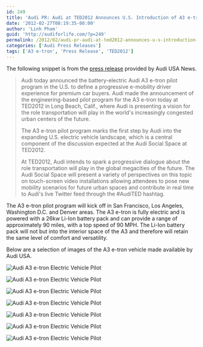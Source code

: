```yaml
---
id: 249
title: 'Audi PR: Audi at TED2012 Announces U.S. Introduction of A3 e-tron Electric Vehicle Pilot Program'
date: '2012-02-27T08:19:35-08:00'
author: 'Linh Pham'
guid: 'http://audiforlife.com/?p=249'
permalink: /2012/02/audi-pr-audi-at-ted2012-announces-u-s-introduction-of-a3-e-tron-electric-vehicle-pilot-program/
categories: ['Audi Press Releases']
tags: ['A3 e-tron', 'Press Release', 'TED2012']
---
```


The following snippet is from the [press release](http://audiusanews.com/pressrelease/2791/1/audi-ted2012-announces-u.s-introduction-a3-e-tron) provided by Audi USA News.

> Audi today announced the battery-electric Audi A3 e-tron pilot program in the U.S. to define a progressive e-mobility driver experience for premium car buyers. Audi made the announcement of the engineering-based pilot program for the A3 e-tron today at TED2012 in Long Beach, Calif., where Audi is presenting a vision for the role transportation will play in the world's increasingly congested urban centers of the future.
>
> The A3 e-tron pilot program marks the first step by Audi into the expanding U.S. electric vehicle landscape, which is a central component of the discussion expected at the Audi Social Space at TED2012.
>
> At TED2012, Audi intends to spark a progressive dialogue about the role transportation will play in the global megacities of the future. The Audi Social Space will present a variety of perspectives on this topic on touch-screen video installations allowing attendees to pose new mobility scenarios for future urban spaces and contribute in real time to Audi's live Twitter feed through the #AudiTED hashtag.

The A3 e-tron pilot program will kick off in San Francisco, Los Angeles, Washington D.C. and Denver areas. The A3 e-tron is fully electric and is powered with a 26kw Li-Ion battery pack and can provide a range of approximately 90 miles, with a top speed of 90 MPH. The Li-Ion battery pack will not but into the interior space of the A3 and therefore will retain the same level of comfort and versatility.

Below are a selection of images of the A3 e-tron vehicle made available by Audi USA.

![Audi A3 e-tron Electric Vehicle Pilot](/images/2012/02/13A3etron_02_hrcmyk__mid.jpg)

![Audi A3 e-tron Electric Vehicle Pilot](/images//2012/02/13A3etron_03_hrcmyk__mid.jpg)

![Audi A3 e-tron Electric Vehicle Pilot](/images/2012/02/13A3etron_06_hrcmyk__mid.jpg)

![Audi A3 e-tron Electric Vehicle Pilot](/images/2012/02/13A3etron_05_hrcmyk__mid.jpg)

![Audi A3 e-tron Electric Vehicle Pilot](/images/2012/02/13A3etron_12_hrcmyk__mid.jpg)

![Audi A3 e-tron Electric Vehicle Pilot](/images/2012/02/13A3etron_11_hrcmyk__mid.jpg)

![Audi A3 e-tron Electric Vehicle Pilot](/images/2012/02/13A3etron_10_hrcmyk__mid.jpg)
